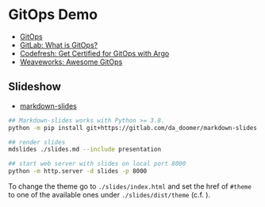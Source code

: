 # GitOps Demo

* [GitOps](https://www.gitops.tech/)
* [GitLab: What is GitOps?](https://about.gitlab.com/topics/gitops/)
* [Codefresh: Get Certified for GitOps with Argo](https://learning.codefresh.io/)
* [Weaveworks: Awesome GitOps](https://github.com/weaveworks/awesome-gitops)

## Slideshow

* [markdown-slides](https://gitlab.com/da_doomer/markdown-slides)

```sh
## Markdown-slides works with Python >= 3.8.
python -m pip install git+https://gitlab.com/da_doomer/markdown-slides.git

## render slides
mdslides ./slides.md --include presentation

## start web server with slides on local port 8000
python -m http.server -d slides -p 8000
```

To change the theme go to `./slides/index.html` and set the href of `#theme` to one of the available ones under `./slides/dist/theme` (c.f. ).
